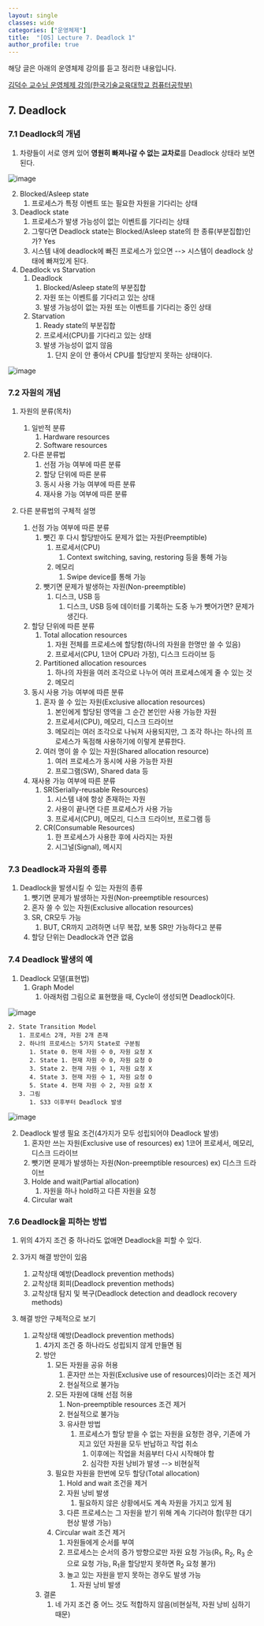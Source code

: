 ```yaml
---
layout: single
classes: wide
categories: ["운영체제"]
title:  "[OS] Lecture 7. Deadlock 1"
author_profile: true
---
```


해당 글은 아래의 운영체제 강의를 듣고 정리한 내용입니다.

[김덕수 교수님 운영체제 강의(한국기술교육대학교 컴퓨터공학부)](https://www.youtube.com/watch?v=xvoEsy2zJnc&list=PLBrGAFAIyf5rby7QylRc6JxU5lzQ9c4tN&index=19)

## 7. Deadlock

### 7.1 Deadlock의 개념

1. 차량들이 서로 영켜 있어 **영원히 빠져나갈 수 없는 교차로**를 Deadlock 상태라 보면 된다.

![image](/assets/images/os-lecture/lecture7/7.1.jpg)

2. Blocked/Asleep state
   1. 프로세스가 특정 이벤트 또는 필요한 자원을 기다리는 상태
3. Deadlock state
   1. 프로세스가 발생 가능성이 없는 이벤트를 기다리는 상태
   2. 그렇다면 Deadlock state는 Blocked/Asleep state의 한 종류(부분집합)인가? Yes
   3. 시스템 내에 deadlock에 빠진 프로세스가 있으면 --> 시스템이 deadlock 상태에 빠져있게 된다.
4. Deadlock vs Starvation
   1. Deadlock
      1. Blocked/Asleep state의 부분집합
      2. 자원 또는 이벤트를 기다리고 있는 상태
      3. 발생 가능성이 없는 자원 또는 이벤트를 기다리는 중인 상태
   2. Starvation
      1. Ready state의 부분집합
      2. 프로세서(CPU)를 기다리고 있는 상태
      3. 발생 가능성이 없지 않음
         1. 단지 운이 안 좋아서 CPU를 할당받지 못하는 상태이다.

![image](/assets/images/os-lecture/lecture7/7.2.jpg)

### 7.2 자원의 개념

1. 자원의 분류(목차)
   1. 일반적 분류
      1. Hardware resources
      2. Software resources
   2. 다른 분류법
      1. 선점 가능 여부에 따른 분류
      2. 할당 단위에 따른 분류
      3. 동시 사용 가능 여부에 따른 분류
      4. 재사용 가능 여부에 따른 분류
      
2. 다른 분류법의 구체적 설명
   1. 선점 가능 여부에 따른 분류
      1. 뺏긴 후 다시 할당받아도 문제가 없는 자원(Preemptible)
         1. 프로세서(CPU)
            1. Context switching, saving, restoring 등을 통해 가능
         2. 메모리
            1. Swipe device를 통해 가능
      2. 뺏기면 문제가 발생하는 자원(Non-preemptible)
         1. 디스크, USB 등
            1. 디스크, USB 등에 데이터를 기록하는 도중 누가 뺏어가면? 문제가 생긴다.
   2. 할당 단위에 따른 분류
      1. Total allocation resources
         1. 자원 전체를 프로세스에 할당함(하나의 자원을 한명만 쓸 수 있음)
         2. 프로세서(CPU, 1코어 CPU라 가정), 디스크 드라이브 등
      2. Partitioned allocation resources
         1. 하나의 자원을 여러 조각으로 나누어 여러 프로세스에게 줄 수 있는 것
         2. 메모리
   3. 동시 사용 가능 여부에 따른 분류
      1. 혼자 쓸 수 있는 자원(Exclusive allocation resources)
         1. 본인에게 할당된 영역을 그 순간 본인만 사용 가능한 자원
         2. 프로세서(CPU), 메모리, 디스크 드라이브
         3. 메모리는 여러 조각으로 나눠져 사용되지만, 그 조각 하나는 하나의 프로세스가 독점해 사용하기에 이렇게 분류한다.
      2. 여러 명이 쓸 수 있는 자원(Shared allocation resource)
         1. 여러 프로세스가 동시에 사용 가능한 자원
         2. 프로그램(SW), Shared data 등
   4. 재사용 가능 여부에 따른 분류
      1. SR(Serially-reusable Resources)
         1. 시스템 내에 항상 존재하는 자원
         2. 사용이 끝나면 다른 프로세스가 사용 가능
         3. 프로세서(CPU), 메모리, 디스크 드라이브, 프로그램 등
      2. CR(Consumable Resources)
         1. 한 프로세스가 사용한 후에 사라지는 자원
         2. 시그널(Signal), 메시지

### 7.3 Deadlock과 자원의 종류

1. Deadlock을 발생시킬 수 있는 자원의 종류
   1. 뺏기면 문제가 발생하는 자원(Non-preemptible resources)
   2. 혼자 쓸 수 있는 자원(Exclusive allocation resources)
   3. SR, CR모두 가능
      1. BUT, CR까지 고려하면 너무 복잡, 보통 SR만 가능하다고 분류
   4. 할당 단위는 Deadlock과 연관 없음

### 7.4 Deadlock 발생의 예

1. Deadlock 모델(표현법)
   1. Graph Model
      1. 아래처럼 그림으로 표현했을 때, Cycle이 생성되면 Deadlock이다.

![image](/assets/images/os-lecture/lecture7/7.3.jpg)

    2. State Transition Model
       1. 프로세스 2개, 자원 2개 존재
       2. 하나의 프로세스는 5가지 State로 구분됨
          1. State 0. 현재 자원 수 0, 자원 요청 X
          2. State 1. 현재 자원 수 0, 자원 요청 O
          3. State 2. 현재 자원 수 1, 자원 요청 X
          4. State 3. 현재 자원 수 1, 자원 요청 O
          5. State 4. 현재 자원 수 2, 자원 요청 X
       3. 그림
          1. S33 이후부터 Deadlock 발생
   
![image](/assets/images/os-lecture/lecture7/7.4.jpg)

2. Deadlock 발생 필요 조건(4가지가 모두 성립되어야 Deadlock 발생)
   1. 혼자만 쓰는 자원(Exclusive use of resources) ex) 1코어 프로세서, 메모리, 디스크 드라이브
   2. 뺏기면 문제가 발생하는 자원(Non-preemptible resources) ex) 디스크 드라이브
   3. Holde and wait(Partial allocation)
      1. 자원을 하나 hold하고 다른 자원을 요청
   4. Circular wait

### 7.6 Deadlock을 피하는 방법

1. 위의 4가지 조건 중 하나라도 없애면 Deadlock을 피할 수 있다.
2. 3가지 해결 방안이 있음
   1. 교착상태 예방(Deadlock prevention methods)
   2. 교착상태 회피(Deadlock prevention methods)
   3. 교착상태 탐지 및 복구(Deadlock detection and deadlock recovery methods)

3. 해결 방안 구체적으로 보기
   1. 교착상태 예방(Deadlock prevention methods)
      1. 4가지 조건 중 하나라도 성립되지 않게 만들면 됨
      2. 방안
         1. 모든 자원을 공유 허용
            1. 혼자만 쓰는 자원(Exclusive use of resources)이라는 조건 제거
            2. 현실적으로 불가능
         2. 모든 자원에 대해 선점 허용
            1. Non-preemptible resources 조건 제거
            2. 현실적으로 불가능 
            3. 유사한 방법
               1. 프로세스가 할당 받을 수 없는 자원을 요청한 경우, 기존에 가지고 있던 자원을 모두 반납하고 작업 취소
                  1. 이후에는 작업을 처음부터 다시 시작해야 함
                  2. 심각한 자원 낭비가 발생 --> 비현실적
         3. 필요한 자원을 한번에 모두 할당(Total allocation)
            1. Hold and wait 조건을 제거
            2. 자원 낭비 발생
               1. 필요하지 않은 상황에서도 계속 자원을 가지고 있게 됨
            3. 다른 프로세스는 그 자원을 받기 위해 계속 기다려야 함(무한 대기 현상 발생 가능)
         4. Circular wait 조건 제거
            1. 자원들에게 순서를 부여
            2. 프로세스는 순서의 증가 방향으로만 자원 요청 가능(R<sub>1</sub>, R<sub>2</sub>, R<sub>3</sub> 순으로 요청 가능, R<sub>1</sub>을 할당받지 못하면 R<sub>2</sub> 요청 불가)
            3. 놀고 있는 자원을 받지 못하는 경우도 발생 가능
               1. 자원 낭비 발생
      3. 결론
         1. 네 가지 조건 중 어느 것도 적합하지 않음(비현실적, 자원 낭비 심하기 때문)
